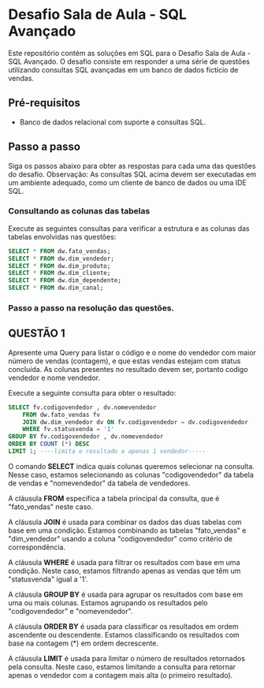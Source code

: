 # Desafio Sala de Aula - SQL Avançado

Este repositório contém as soluções em SQL para o Desafio Sala de Aula - SQL Avançado. O desafio consiste em responder a uma série de questões utilizando consultas SQL avançadas em um banco de dados fictício de vendas.

## Pré-requisitos

- Banco de dados relacional com suporte a consultas SQL.

## Passo a passo

Siga os passos abaixo para obter as respostas para cada uma das questões do desafio.
Observação: As consultas SQL acima devem ser executadas em um ambiente adequado, como um cliente de banco de dados ou uma IDE SQL.

### Consultando as colunas das tabelas

Execute as seguintes consultas para verificar a estrutura e as colunas das tabelas envolvidas nas questões:

```sql
SELECT * FROM dw.fato_vendas;
SELECT * FROM dw.dim_vendedor;
SELECT * FROM dw.dim_produto;
SELECT * FROM dw.dim_cliente;
SELECT * FROM dw.dim_dependente;
SELECT * FROM dw.dim_canal;

```

### Passo a passo na resolução das questões.

## QUESTÃO 1

Apresente uma Query para listar o código e o nome do vendedor com maior número de vendas (contagem), e que estas vendas estejam com status concluída. As colunas presentes no resultado devem ser, portanto codigo vendedor e nome vendedor.

Execute a seguinte consulta para obter o resultado:

```sql
SELECT fv.codigovendedor , dv.nomevendedor
    FROM dw.fato_vendas fv
    JOIN dw.dim_vendedor dv ON fv.codigovendedor = dv.codigovendedor
    WHERE fv.statusvenda = '1'
GROUP BY fv.codigovendedor , dv.nomevendedor
ORDER BY COUNT (*) DESC
LIMIT 1; ----limita o resultado a apenas 1 vendedor-----

```

O comando **SELECT** indica quais colunas queremos selecionar na consulta. Nesse caso, estamos selecionando as colunas "codigovendedor" 
da tabela de vendas e "nomevendedor" da tabela de vendedores.

A cláusula **FROM** especifica a tabela principal da consulta, que é "fato_vendas" neste caso.

A cláusula **JOIN** é usada para combinar os dados das duas tabelas com base em uma condição. 
Estamos combinando as tabelas "fato_vendas" e "dim_vendedor" usando a coluna "codigovendedor" como critério de correspondência.

A cláusula **WHERE** é usada para filtrar os resultados com base em uma condição. Neste caso, estamos filtrando apenas as vendas que têm um "statusvenda" igual a '1'.

A cláusula **GROUP BY** é usada para agrupar os resultados com base em uma ou mais colunas. Estamos agrupando os resultados pelo "codigovendedor" e "nomevendedor".

A cláusula **ORDER BY** é usada para classificar os resultados em ordem ascendente ou descendente. Estamos classificando os resultados com base na contagem (*) em ordem decrescente.

A cláusula **LIMIT** é usada para limitar o número de resultados retornados pela consulta. Neste caso, estamos limitando a consulta para retornar apenas o vendedor com a contagem mais alta (o primeiro resultado).

    
